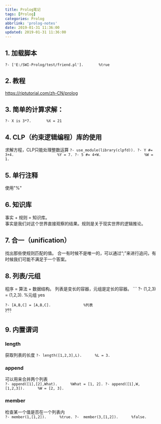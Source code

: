 ```yaml
---
title: Prolog笔记
tags: [Prolog]
categories: Prolog
abbrlink: 'prolog-notes'
date: 2019-01-31 11:36:00
updated: 2019-01-31 11:36:00
---
```


## 1. 加载脚本
`?- ['E:/SWI-Prolog/test/friend.pl'].       %true`

## 2. 教程 
https://riptutorial.com/zh-CN/prolog

## 3. 简单的计算求解：
`?- X is 3*7.       %X = 21`

## 4. CLP（约束逻辑编程）库的使用
求解方程，CLP只能处理整数运算
    ```
        ?- use_module(library(clpfd)).
        ?- Y #= 3+4.                    %Y = 7.
        ?- 5 #= 4+W.                    %W = 1.
    ```

## 5. 单行注释
使用"%"

## 6. 知识库
事实 + 规则 = 知识库。       
事实是我们对这个世界直接观察的结果。规则是关于现实世界的逻辑推论。

## 7. 合一（unification）
找出那些使规则匹配的值。
合一有时候不是唯一的，可以通过“;”来进行追问，有时候我们可能不满足于一个答案。

## 8. 列表/元组
程序 = 算法 + 数据结构。      列表是变长的容器，元组是定长的容器。
    ```
    ?- (1,2,3) = (1,2,3).               %元组
    yes
    
    ?- [A,B,C] = [A,B,C].               %列表
    yes
    ```

## 9. 内置谓词
### length
获取列表的长度   `?- length([1,2,3],L).      %L = 3.`
### append
可以用来合并两个列表   
    ```
    ?- append([1],[2],What).      %What = [1, 2].
    ?- append([1],W,[1,2,3]).      %W = [2, 3].
    ```
### member
检查某一个值是否在一个列表内  
    ```
    ?- member(1,[1,2]).      %true.
    ?-  member(3,[1,2]).      %false.
    ``` 
    


